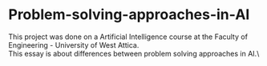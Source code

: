 # Problem-solving-approaches-in-AI
This project was done on a Artificial Intelligence course at the Faculty of Engineering - University of West Attica.\
This essay is about differences between problem solving approaches in AI.\
